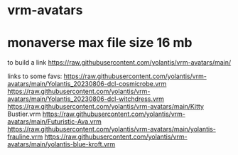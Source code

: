 # vrm-avatars
# monaverse max file size 16 mb
to build a link
https://raw.githubusercontent.com/yolantis/vrm-avatars/main/

links to some favs:
https://raw.githubusercontent.com/yolantis/vrm-avatars/main/Yolantis_20230806-dcl-cosmicrobe.vrm
https://raw.githubusercontent.com/yolantis/vrm-avatars/main/Yolantis_20230806-dcl-witchdress.vrm
https://raw.githubusercontent.com/yolantis/vrm-avatars/main/Kitty Bustier.vrm
https://raw.githubusercontent.com/yolantis/vrm-avatars/main/Futuristic-Ava.vrm
https://raw.githubusercontent.com/yolantis/vrm-avatars/main/yolantis-frauline.vrm
https://raw.githubusercontent.com/yolantis/vrm-avatars/main/yolantis-blue-kroft.vrm
